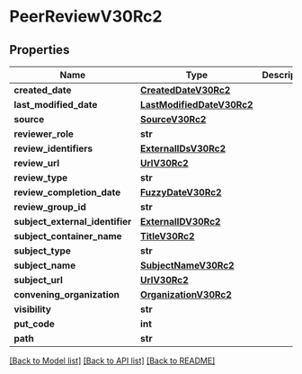 # PeerReviewV30Rc2

## Properties
Name | Type | Description | Notes
------------ | ------------- | ------------- | -------------
**created_date** | [**CreatedDateV30Rc2**](CreatedDateV30Rc2.md) |  | [optional] 
**last_modified_date** | [**LastModifiedDateV30Rc2**](LastModifiedDateV30Rc2.md) |  | [optional] 
**source** | [**SourceV30Rc2**](SourceV30Rc2.md) |  | [optional] 
**reviewer_role** | **str** |  | [optional] 
**review_identifiers** | [**ExternalIDsV30Rc2**](ExternalIDsV30Rc2.md) |  | [optional] 
**review_url** | [**UrlV30Rc2**](UrlV30Rc2.md) |  | [optional] 
**review_type** | **str** |  | [optional] 
**review_completion_date** | [**FuzzyDateV30Rc2**](FuzzyDateV30Rc2.md) |  | [optional] 
**review_group_id** | **str** |  | 
**subject_external_identifier** | [**ExternalIDV30Rc2**](ExternalIDV30Rc2.md) |  | [optional] 
**subject_container_name** | [**TitleV30Rc2**](TitleV30Rc2.md) |  | [optional] 
**subject_type** | **str** |  | [optional] 
**subject_name** | [**SubjectNameV30Rc2**](SubjectNameV30Rc2.md) |  | [optional] 
**subject_url** | [**UrlV30Rc2**](UrlV30Rc2.md) |  | [optional] 
**convening_organization** | [**OrganizationV30Rc2**](OrganizationV30Rc2.md) |  | 
**visibility** | **str** |  | [optional] 
**put_code** | **int** |  | [optional] 
**path** | **str** |  | [optional] 

[[Back to Model list]](../README.md#documentation-for-models) [[Back to API list]](../README.md#documentation-for-api-endpoints) [[Back to README]](../README.md)

